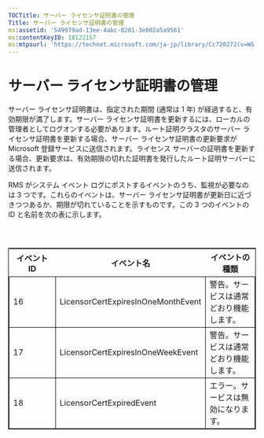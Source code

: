 ```yaml
---
TOCTitle: サーバー ライセンサ証明書の管理
Title: サーバー ライセンサ証明書の管理
ms:assetid: '549979ad-13ee-4abc-8281-3e002a5a9561'
ms:contentKeyID: 18122157
ms:mtpsurl: 'https://technet.microsoft.com/ja-jp/library/Cc720272(v=WS.10)'
---
```


サーバー ライセンサ証明書の管理
===============================

サーバー ライセンサ証明書は、指定された期間 (通常は 1 年) が経過すると、有効期限が満了します。サーバー ライセンサ証明書を更新するには、ローカルの管理者としてログオンする必要があります。ルート証明クラスタのサーバー ライセンサ証明書を更新する場合、サーバー ライセンサ証明書の更新要求が Microsoft 登録サービスに送信されます。ライセンス サーバーの証明書を更新する場合、更新要求は、有効期限の切れた証明書を発行したルート証明サーバーに送信されます。

RMS がシステム イベント ログにポストするイベントのうち、監視が必要なのは 3 つです。これらのイベントは、サーバー ライセンサ証明書が更新日に近づきつつあるか、期限が切れていることを示すものです。この 3 つのイベントの ID と名前を次の表に示します。

###  

 
<table style="border:1px solid black;">
<colgroup>
<col width="33%" />
<col width="33%" />
<col width="33%" />
</colgroup>
<thead>
<tr class="header">
<th>イベント ID</th>
<th>イベント名</th>
<th>イベントの種類</th>
</tr>
</thead>
<tbody>
<tr class="odd">
<td style="border:1px solid black;">16</td>
<td style="border:1px solid black;">LicensorCertExpiresInOneMonthEvent</td>
<td style="border:1px solid black;">警告。サービスは通常どおり機能します。</td>
</tr>
<tr class="even">
<td style="border:1px solid black;">17</td>
<td style="border:1px solid black;">LicensorCertExpiresInOneWeekEvent</td>
<td style="border:1px solid black;">警告。サービスは通常どおり機能します。</td>
</tr>
<tr class="odd">
<td style="border:1px solid black;">18</td>
<td style="border:1px solid black;">LicensorCertExpiredEvent</td>
<td style="border:1px solid black;">エラー。サービスは無効になります。</td>
</tr>
</tbody>
</table>
